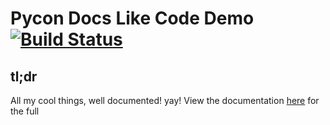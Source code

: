 # Pycon Docs Like Code Demo  [![Build Status](https://travis-ci.com/ritchadh/docs-like-code-demo.svg?branch=master)](https://travis-ci.com/ritchadh/docs-like-code-demo)

## tl;dr
All my cool things, well documented!
yay!
View the documentation [here](https://ritchadh.github.io/docs-like-code-demo/) for the full
